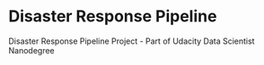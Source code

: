 # Disaster Response Pipeline
 Disaster Response Pipeline Project - Part of Udacity Data Scientist Nanodegree
